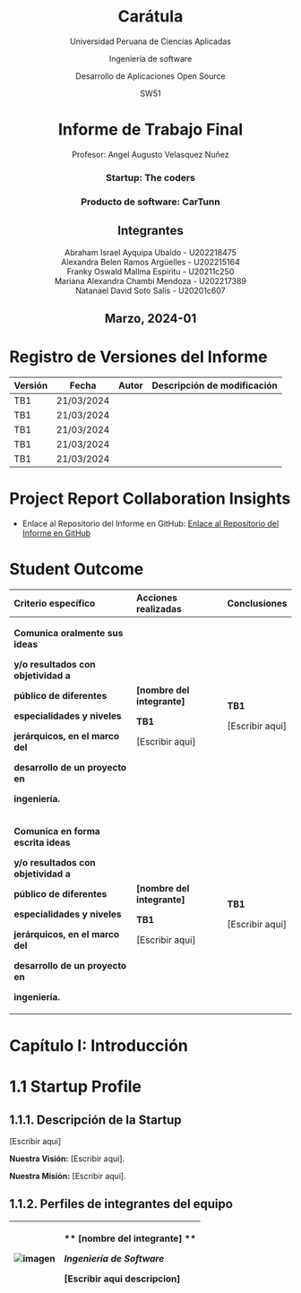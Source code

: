 <center>

# Carátula

Universidad Peruana de Ciencias Aplicadas

Ingeniería de software

Desarrollo de Aplicaciones Open Source

SW51

#  Informe de Trabajo Final

Profesor: Angel Augusto Velasquez Nuñez


### Startup: The coders

### Producto de software: CarTunn

## Integrantes

Abraham Israel Ayquipa Ubaldo - U202218475  
Alexandra Belen Ramos Argüelles - U202215164  
Franky Oswald Mallma Espiritu - U20211c250  
Mariana Alexandra Chambi Mendoza - U202217389  
Natanael David Soto Salis - U20201c607  

## Marzo, 2024-01

</center>

# Registro de Versiones del Informe

| Versión | Fecha      | Autor           | Descripción de modificación                                                                                         |
|---------|------------|-----------------|---------------------------------------------------------------------------------------------------------------------|
| TB1     | 21/03/2024 |                        |                                                                           |
| TB1     | 21/03/2024 |                        |                                                                           |
| TB1     | 21/03/2024 |                        |                                                                           |
| TB1     | 21/03/2024 |                        |                                                                           |
| TB1     | 21/03/2024 |                        |                                                                           |

# Project Report Collaboration Insights

- Enlace al Repositorio del Informe en GitHub: [Enlace al Repositorio del Informe en GitHub](https://github.com/upc-pre-202401-si729-sw51-the-coders/upc-pre202401-si729-sw51-the-coders-report)

# Student Outcome

|**Criterio específico**|**Acciones realizadas**|**Conclusiones**|
| :- | :- | :- |
|<p>**Comunica oralmente sus ideas** </p><p>**y/o resultados con objetividad a**</p><p>**público de diferentes**</p><p>**especialidades y niveles**</p><p>**jerárquicos, en el marco del** </p><p>**desarrollo de un proyecto en**</p><p>**ingeniería.**</p>|<p>**[nombre del integrante]**</p><p>**TB1**</p><p>[Escribir aqui]</p>|<p>**TB1**</p><p>[Escribir aqui]</p>|
|<p>**Comunica en forma escrita ideas**</p><p>**y/o resultados con objetividad a**</p><p>**público de diferentes**</p><p>**especialidades y niveles**</p><p>**jerárquicos, en el marco del**</p><p>**desarrollo de un proyecto en**</p><p>**ingeniería.**</p>|<p>**[nombre del integrante]**</p><p>**TB1**</p><p>[Escribir aqui]</p><p>|<p>**TB1**</p><p>[Escribir aqui]</p>|


# Capítulo I: Introducción

# 1.1 Startup Profile

## 1.1.1. Descripción de la Startup
[Escribir aqui]


**Nuestra Visión:** [Escribir aqui].

**Nuestra Misión:** [Escribir aqui].

## 1.1.2. Perfiles de integrantes del equipo

| ![imagen]() |<p> ** [nombre del integrante] ** </p><p>*Ingeniería de Software*</p><p>[Escribir aqui descripcion]</p>|
|:----------------------------------------| :- |